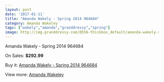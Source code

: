 ```yaml
---
layout: post
date: '2017-01-11'
title: "Amanda Wakely - Spring 2014 964684"
category: Amanda Wakeley
tags: ["wakely","amanda","granddressy","spring"]
image: http://img.granddressy.com/8556-thickbox_default/amanda-wakely-spring-2014-964684.jpg
---
```

Amanda Wakely - Spring 2014 964684

On Sales: **$292.99**
<a href="https://www.granddressy.com/en/amanda-wakeley/7786-amanda-wakely-spring-2014-964684.html"><amp-img layout="responsive" width="600" height="600" src="//img.granddressy.com/8556-thickbox_default/amanda-wakely-spring-2014-964684.jpg" alt="Amanda Wakely - Spring 2014 964684 0" /></a>

Buy it: [Amanda Wakely - Spring 2014 964684](https://www.granddressy.com/en/amanda-wakeley/7786-amanda-wakely-spring-2014-964684.html "Amanda Wakely - Spring 2014 964684")

View more: [Amanda Wakeley](https://www.granddressy.com/en/25-amanda-wakeley "Amanda Wakeley")